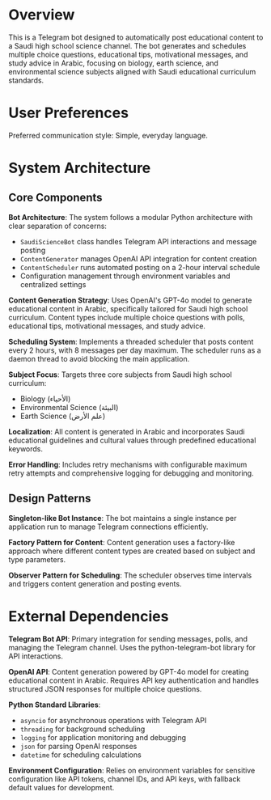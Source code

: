 # Overview

This is a Telegram bot designed to automatically post educational content to a Saudi high school science channel. The bot generates and schedules multiple choice questions, educational tips, motivational messages, and study advice in Arabic, focusing on biology, earth science, and environmental science subjects aligned with Saudi educational curriculum standards.

# User Preferences

Preferred communication style: Simple, everyday language.

# System Architecture

## Core Components

**Bot Architecture**: The system follows a modular Python architecture with clear separation of concerns:
- `SaudiScienceBot` class handles Telegram API interactions and message posting
- `ContentGenerator` manages OpenAI API integration for content creation
- `ContentScheduler` runs automated posting on a 2-hour interval schedule
- Configuration management through environment variables and centralized settings

**Content Generation Strategy**: Uses OpenAI's GPT-4o model to generate educational content in Arabic, specifically tailored for Saudi high school curriculum. Content types include multiple choice questions with polls, educational tips, motivational messages, and study advice.

**Scheduling System**: Implements a threaded scheduler that posts content every 2 hours, with 8 messages per day maximum. The scheduler runs as a daemon thread to avoid blocking the main application.

**Subject Focus**: Targets three core subjects from Saudi high school curriculum:
- Biology (الأحياء)
- Environmental Science (البيئة)  
- Earth Science (علم الأرض)

**Localization**: All content is generated in Arabic and incorporates Saudi educational guidelines and cultural values through predefined educational keywords.

**Error Handling**: Includes retry mechanisms with configurable maximum retry attempts and comprehensive logging for debugging and monitoring.

## Design Patterns

**Singleton-like Bot Instance**: The bot maintains a single instance per application run to manage Telegram connections efficiently.

**Factory Pattern for Content**: Content generation uses a factory-like approach where different content types are created based on subject and type parameters.

**Observer Pattern for Scheduling**: The scheduler observes time intervals and triggers content generation and posting events.

# External Dependencies

**Telegram Bot API**: Primary integration for sending messages, polls, and managing the Telegram channel. Uses the python-telegram-bot library for API interactions.

**OpenAI API**: Content generation powered by GPT-4o model for creating educational content in Arabic. Requires API key authentication and handles structured JSON responses for multiple choice questions.

**Python Standard Libraries**: 
- `asyncio` for asynchronous operations with Telegram API
- `threading` for background scheduling
- `logging` for application monitoring and debugging
- `json` for parsing OpenAI responses
- `datetime` for scheduling calculations

**Environment Configuration**: Relies on environment variables for sensitive configuration like API tokens, channel IDs, and API keys, with fallback default values for development.